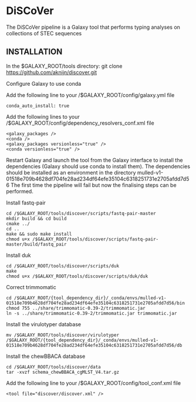 # DiSCoVer
The DiSCoVer pipeline is a Galaxy tool that performs typing analyses on collections of STEC sequences


INSTALLATION
------------
In the $GALAXY_ROOT/tools directory: git clone https://github.com/aknijn/discover.git

Configure Galaxy to use conda

Add the following line to your /$GALAXY_ROOT/config/galaxy.yml file

    conda_auto_install: true

Add the following lines to your /$GALAXY_ROOT/config/dependency_resolvers_conf.xml file

    <galaxy_packages />
    <conda />
    <galaxy_packages versionless="true" />
    <conda versionless="true" />

Restart Galaxy and launch the tool from the Galaxy interface to install the dependencies (Galaxy should use conda to install them).
The dependencies should be installed as an environment in the directory mulled-v1-01518e709b4628df704fe28ad234df64efe35104c6318251731e2705afdd7d56
The first time the pipeline will fail but now the finalising steps can be performed.

Install fastq-pair

    cd /$GALAXY_ROOT/tools/discover/scripts/fastq-pair-master
    mkdir build && cd build
    cmake ../
    cd ..
    make && sudo make install
	chmod u+x /$GALAXY_ROOT/tools/discover/scripts/fastq-pair-master/build/fastq_pair

Install duk

    cd /$GALAXY_ROOT/tools/discover/scripts/duk
    make
	chmod u+x /$GALAXY_ROOT/tools/discover/scripts/duk/duk

Correct trimmomatic

    cd /$GALAXY_ROOT/{tool_dependency_dir}/_conda/envs/mulled-v1-01518e709b4628df704fe28ad234df64efe35104c6318251731e2705afdd7d56/bin
    chmod 755 ../share/trimmomatic-0.39-2/trimmomatic.jar
    ln -s ../share/trimmomatic-0.39-2/trimmomatic.jar trimmomatic.jar

Install the virulotyper database

    mv /$GALAXY_ROOT/tools/discover/virulotyper /$GALAXY_ROOT/{tool_dependency_dir}/_conda/envs/mulled-v1-01518e709b4628df704fe28ad234df64efe35104c6318251731e2705afdd7d56/db

Install the chewBBACA database

    cd /$GALAXY_ROOT/tools/discover/data
    tar -xvzf schema_chewBBACA_cgMLST_V4.tar.gz

Add the following line to your /$GALAXY_ROOT/config/tool_conf.xml file

    <tool file="discover/discover.xml" />




